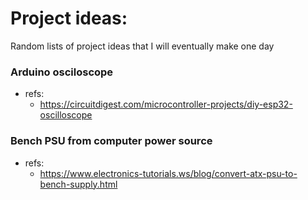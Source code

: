 # Project ideas:

Random lists of project ideas that I will eventually make one day

### Arduino osciloscope
- refs:
    - https://circuitdigest.com/microcontroller-projects/diy-esp32-oscilloscope

### Bench PSU from computer power source
- refs:
    - https://www.electronics-tutorials.ws/blog/convert-atx-psu-to-bench-supply.html